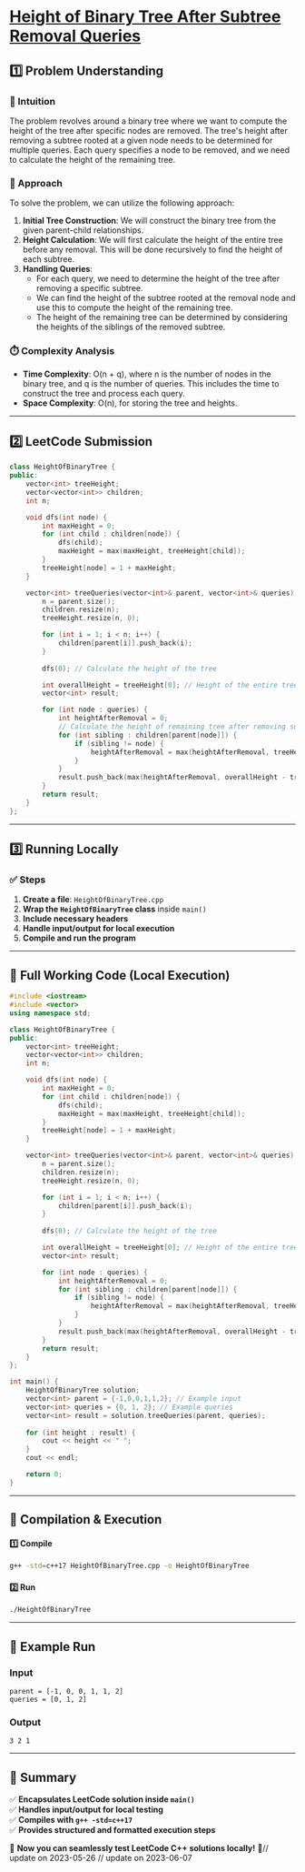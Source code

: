 # **[Height of Binary Tree After Subtree Removal Queries](https://leetcode.com/problems/height-of-binary-tree-after-subtree-removal-queries/description/)**  

## **1️⃣ Problem Understanding**  
### **📌 Intuition**  
The problem revolves around a binary tree where we want to compute the height of the tree after specific nodes are removed. The tree's height after removing a subtree rooted at a given node needs to be determined for multiple queries. Each query specifies a node to be removed, and we need to calculate the height of the remaining tree. 

### **🚀 Approach**  
To solve the problem, we can utilize the following approach:
1. **Initial Tree Construction**: We will construct the binary tree from the given parent-child relationships.
2. **Height Calculation**: We will first calculate the height of the entire tree before any removal. This will be done recursively to find the height of each subtree.
3. **Handling Queries**:
   - For each query, we need to determine the height of the tree after removing a specific subtree.
   - We can find the height of the subtree rooted at the removal node and use this to compute the height of the remaining tree.
   - The height of the remaining tree can be determined by considering the heights of the siblings of the removed subtree.

### **⏱️ Complexity Analysis**  
- **Time Complexity**: O(n + q), where n is the number of nodes in the binary tree, and q is the number of queries. This includes the time to construct the tree and process each query.
- **Space Complexity**: O(n), for storing the tree and heights.

---  

## **2️⃣ LeetCode Submission**  
```cpp
class HeightOfBinaryTree {
public:
    vector<int> treeHeight;
    vector<vector<int>> children;
    int n;

    void dfs(int node) {
        int maxHeight = 0;
        for (int child : children[node]) {
            dfs(child);
            maxHeight = max(maxHeight, treeHeight[child]);
        }
        treeHeight[node] = 1 + maxHeight;
    }

    vector<int> treeQueries(vector<int>& parent, vector<int>& queries) {
        n = parent.size();
        children.resize(n);
        treeHeight.resize(n, 0);

        for (int i = 1; i < n; i++) {
            children[parent[i]].push_back(i);
        }
        
        dfs(0); // Calculate the height of the tree

        int overallHeight = treeHeight[0]; // Height of the entire tree
        vector<int> result;

        for (int node : queries) {
            int heightAfterRemoval = 0;
            // Calculate the height of remaining tree after removing subtree
            for (int sibling : children[parent[node]]) {
                if (sibling != node) {
                    heightAfterRemoval = max(heightAfterRemoval, treeHeight[sibling]);
                }
            }
            result.push_back(max(heightAfterRemoval, overallHeight - treeHeight[node] - 1));
        }
        return result;
    }
};
```  

---  

## **3️⃣ Running Locally**  
### **✅ Steps**  
1. **Create a file**: `HeightOfBinaryTree.cpp`  
2. **Wrap the `HeightOfBinaryTree` class** inside `main()`  
3. **Include necessary headers**  
4. **Handle input/output for local execution**  
5. **Compile and run the program**  

---  

## **📝 Full Working Code (Local Execution)**  
```cpp
#include <iostream>
#include <vector>
using namespace std;

class HeightOfBinaryTree {
public:
    vector<int> treeHeight;
    vector<vector<int>> children;
    int n;

    void dfs(int node) {
        int maxHeight = 0;
        for (int child : children[node]) {
            dfs(child);
            maxHeight = max(maxHeight, treeHeight[child]);
        }
        treeHeight[node] = 1 + maxHeight;
    }

    vector<int> treeQueries(vector<int>& parent, vector<int>& queries) {
        n = parent.size();
        children.resize(n);
        treeHeight.resize(n, 0);

        for (int i = 1; i < n; i++) {
            children[parent[i]].push_back(i);
        }
        
        dfs(0); // Calculate the height of the tree

        int overallHeight = treeHeight[0]; // Height of the entire tree
        vector<int> result;

        for (int node : queries) {
            int heightAfterRemoval = 0;
            for (int sibling : children[parent[node]]) {
                if (sibling != node) {
                    heightAfterRemoval = max(heightAfterRemoval, treeHeight[sibling]);
                }
            }
            result.push_back(max(heightAfterRemoval, overallHeight - treeHeight[node] - 1));
        }
        return result;
    }
};

int main() {
    HeightOfBinaryTree solution;
    vector<int> parent = {-1,0,0,1,1,2}; // Example input
    vector<int> queries = {0, 1, 2}; // Example queries
    vector<int> result = solution.treeQueries(parent, queries);
    
    for (int height : result) {
        cout << height << " ";
    }
    cout << endl;

    return 0;
}
```  

---  

## **🔧 Compilation & Execution**  
#### **1️⃣ Compile**  
```bash
g++ -std=c++17 HeightOfBinaryTree.cpp -o HeightOfBinaryTree
```  

#### **2️⃣ Run**  
```bash
./HeightOfBinaryTree
```  

---  

## **🎯 Example Run**  
### **Input**  
```
parent = [-1, 0, 0, 1, 1, 2]
queries = [0, 1, 2]
```  
### **Output**  
```
3 2 1 
```  

---  

## **📌 Summary**  
✅ **Encapsulates LeetCode solution inside `main()`**  
✅ **Handles input/output for local testing**  
✅ **Compiles with `g++ -std=c++17`**  
✅ **Provides structured and formatted execution steps**  

🚀 **Now you can seamlessly test LeetCode C++ solutions locally!** 🚀// update on 2023-05-26
// update on 2023-06-07
